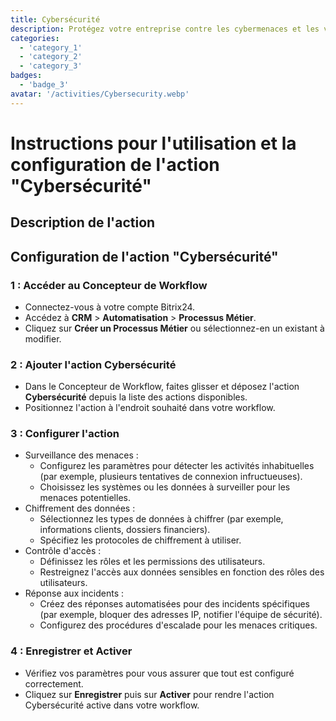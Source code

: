 ```yaml
---
title: Cybersécurité
description: Protégez votre entreprise contre les cybermenaces et les violations de données.
categories: 
  - 'category_1'
  - 'category_2'
  - 'category_3'
badges: 
  - 'badge_3'
avatar: '/activities/Cybersecurity.webp'
---
```

# Instructions pour l'utilisation et la configuration de l'action "Cybersécurité"

## Description de l'action

## **Configuration de l'action "Cybersécurité"**

### 1 : Accéder au Concepteur de Workflow
- Connectez-vous à votre compte Bitrix24.
- Accédez à **CRM** > **Automatisation** > **Processus Métier**.
- Cliquez sur **Créer un Processus Métier** ou sélectionnez-en un existant à modifier.

### 2 : Ajouter l'action Cybersécurité
- Dans le Concepteur de Workflow, faites glisser et déposez l'action **Cybersécurité** depuis la liste des actions disponibles.
- Positionnez l'action à l'endroit souhaité dans votre workflow.

### 3 : Configurer l'action
- Surveillance des menaces :
  - Configurez les paramètres pour détecter les activités inhabituelles (par exemple, plusieurs tentatives de connexion infructueuses).
  - Choisissez les systèmes ou les données à surveiller pour les menaces potentielles.
- Chiffrement des données :
  - Sélectionnez les types de données à chiffrer (par exemple, informations clients, dossiers financiers).
  - Spécifiez les protocoles de chiffrement à utiliser.
- Contrôle d'accès :
  - Définissez les rôles et les permissions des utilisateurs.
  - Restreignez l'accès aux données sensibles en fonction des rôles des utilisateurs.
- Réponse aux incidents :
  - Créez des réponses automatisées pour des incidents spécifiques (par exemple, bloquer des adresses IP, notifier l'équipe de sécurité).
  - Configurez des procédures d'escalade pour les menaces critiques.

### 4 : Enregistrer et Activer
- Vérifiez vos paramètres pour vous assurer que tout est configuré correctement.
- Cliquez sur **Enregistrer** puis sur **Activer** pour rendre l'action Cybersécurité active dans votre workflow.